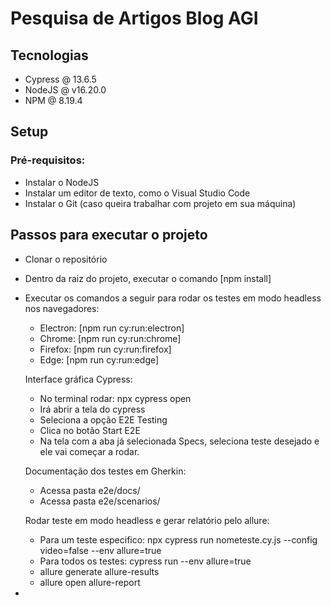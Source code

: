 
# Pesquisa de Artigos Blog AGI
## Tecnologias

  - Cypress @ 13.6.5
  - NodeJS @ v16.20.0
  - NPM @ 8.19.4

## Setup

### Pré-requisitos:
- Instalar o NodeJS
- Instalar um editor de texto, como o Visual Studio Code
- Instalar o Git (caso queira trabalhar com projeto em sua máquina)

## Passos para executar o projeto

  - Clonar o repositório
  - Dentro da raiz do projeto, executar o comando [npm install]
  - Executar os comandos a seguir para rodar os testes em modo headless nos navegadores:
      
    - Electron: [npm run cy:run:electron]
    - Chrome: [npm run cy:run:chrome]
    - Firefox: [npm run cy:run:firefox]
    - Edge: [npm run cy:run:edge]

    Interface gráfica Cypress: 
    - No terminal rodar: npx cypress open
    - Irá abrir a tela do cypress
    - Seleciona a opção E2E Testing
    - Clica no botão Start E2E
    - Na tela com a aba já selecionada Specs, seleciona teste desejado e ele vai começar a rodar.

    Documentação dos testes em Gherkin:

    - Acessa pasta e2e/docs/
    - Acessa pasta e2e/scenarios/

    Rodar teste em modo headless e gerar relatório pelo allure:

    - Para um teste especifico: npx cypress run nometeste.cy.js --config video=false --env allure=true
    - Para todos os testes: cypress run --env allure=true
    - allure generate allure-results
    - allure open allure-report


- 



